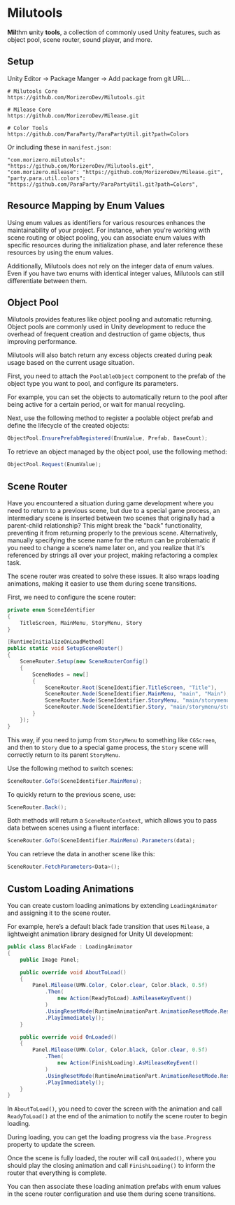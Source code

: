 # Milutools

**Mil**thm **u**nity **tools**, a collection of commonly used Unity features, such as object pool, scene router, sound player, and more.

## Setup

Unity Editor -> Package Manger -> Add package from git URL...

```
# Milutools Core
https://github.com/MorizeroDev/Milutools.git

# Milease Core
https://github.com/MorizeroDev/Milease.git

# Color Tools
https://github.com/ParaParty/ParaPartyUtil.git?path=Colors
```

Or including these in `manifest.json`:

```
"com.morizero.milutools": "https://github.com/MorizeroDev/Milutools.git",
"com.morizero.milease": "https://github.com/MorizeroDev/Milease.git",
"party.para.util.colors": "https://github.com/ParaParty/ParaPartyUtil.git?path=Colors",
```

## **Resource Mapping by Enum Values**

Using enum values as identifiers for various resources enhances the maintainability of your project. For instance, when you're working with scene routing or object pooling, you can associate enum values with specific resources during the initialization phase, and later reference these resources by using the enum values.  

Additionally, Milutools does not rely on the integer data of enum values. Even if you have two enums with identical integer values, Milutools can still differentiate between them.

## **Object Pool**

Milutools provides features like object pooling and automatic returning. Object pools are commonly used in Unity development to reduce the overhead of frequent creation and destruction of game objects, thus improving performance. 


Milutools will also batch return any excess objects created during peak usage based on the current usage situation.

First, you need to attach the `PoolableObject` component to the prefab of the object type you want to pool, and configure its parameters.  

For example, you can set the objects to automatically return to the pool after being active for a certain period, or wait for manual recycling.

Next, use the following method to register a poolable object prefab and define the lifecycle of the created objects:
```csharp
ObjectPool.EnsurePrefabRegistered(EnumValue, Prefab, BaseCount);
```

To retrieve an object managed by the object pool, use the following method:
```csharp
ObjectPool.Request(EnumValue);
```

## **Scene Router**

Have you encountered a situation during game development where you need to return to a previous scene, but due to a special game process, an intermediary scene is inserted between two scenes that originally had a parent-child relationship? This might break the "back" functionality, preventing it from returning properly to the previous scene. Alternatively, manually specifying the scene name for the return can be problematic if you need to change a scene’s name later on, and you realize that it's referenced by strings all over your project, making refactoring a complex task.

The scene router was created to solve these issues. It also wraps loading animations, making it easier to use them during scene transitions.  

First, we need to configure the scene router:

```csharp
private enum SceneIdentifier
{
    TitleScreen, MainMenu, StoryMenu, Story
}

[RuntimeInitializeOnLoadMethod]
public static void SetupSceneRouter()
{
    SceneRouter.Setup(new SceneRouterConfig()
    {
        SceneNodes = new[]
        {
            SceneRouter.Root(SceneIdentifier.TitleScreen, "Title"),
            SceneRouter.Node(SceneIdentifier.MainMenu, "main", "Main"),
            SceneRouter.Node(SceneIdentifier.StoryMenu, "main/storymenu", "StoryMenu"),
            SceneRouter.Node(SceneIdentifier.Story, "main/storymenu/story", "Story")
        }
    });
}
```
This way, if you need to jump from `StoryMenu` to something like `CGScreen`, and then to `Story` due to a special game process, the `Story` scene will correctly return to its parent `StoryMenu`.

Use the following method to switch scenes:
```csharp
SceneRouter.GoTo(SceneIdentifier.MainMenu);
```

To quickly return to the previous scene, use:
```csharp
SceneRouter.Back();
```

Both methods will return a `SceneRouterContext`, which allows you to pass data between scenes using a fluent interface:
```csharp
SceneRouter.GoTo(SceneIdentifier.MainMenu).Parameters(data);
```

You can retrieve the data in another scene like this:
```csharp
SceneRouter.FetchParameters<Data>();
```

## **Custom Loading Animations**

You can create custom loading animations by extending `LoadingAnimator` and assigning it to the scene router.  

For example, here’s a default black fade transition that uses `Milease`, a lightweight animation library designed for Unity UI development:

```csharp
public class BlackFade : LoadingAnimator
{
    public Image Panel;

    public override void AboutToLoad()
    {
        Panel.Milease(UMN.Color, Color.clear, Color.black, 0.5f)
            .Then(
                new Action(ReadyToLoad).AsMileaseKeyEvent()
            )
            .UsingResetMode(RuntimeAnimationPart.AnimationResetMode.ResetToInitialState)
            .PlayImmediately();
    }

    public override void OnLoaded()
    {
        Panel.Milease(UMN.Color, Color.black, Color.clear, 0.5f)
            .Then(
                new Action(FinishLoading).AsMileaseKeyEvent()
            )
            .UsingResetMode(RuntimeAnimationPart.AnimationResetMode.ResetToInitialState)
            .PlayImmediately();
    }
}
```
In `AboutToLoad()`, you need to cover the screen with the animation and call `ReadyToLoad()` at the end of the animation to notify the scene router to begin loading.  

During loading, you can get the loading progress via the `base.Progress` property to update the screen.  

Once the scene is fully loaded, the router will call `OnLoaded()`, where you should play the closing animation and call `FinishLoading()` to inform the router that everything is complete.

You can then associate these loading animation prefabs with enum values in the scene router configuration and use them during scene transitions.
